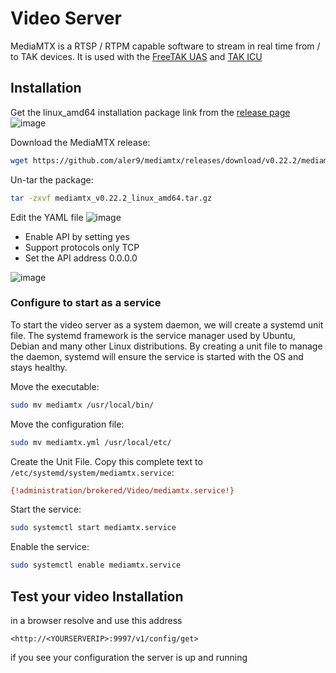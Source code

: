 
# Video Server
MediaMTX is a RTSP / RTPM capable software to stream in real time from / to TAK devices.
It is used with the [FreeTAK UAS](../../../Usage/tools/FreeTAKUAS.md) and [TAK ICU](../../../Usage/tools/takICU.md)

## Installation
Get the linux_amd64 installation package link from the [release page](https://github.com/aler9/mediamtx/releases)
![image](https://user-images.githubusercontent.com/60719165/142771721-3479eda5-5a0c-49a3-ba34-f0970bd4882d.png)

Download the MediaMTX release:
```bash
wget https://github.com/aler9/mediamtx/releases/download/v0.22.2/mediamtx_v0.22.2_linux_amd64.tar.gz
```

Un-tar the package:
```bash
tar -zxvf mediamtx_v0.22.2_linux_amd64.tar.gz
```


Edit the YAML file
![image](https://user-images.githubusercontent.com/60719165/142767943-a3363aec-a250-4b02-9156-3b9a58627665.png)

- Enable API by setting yes
- Support protocols only TCP
- Set the  API address 0.0.0.0

![image](https://user-images.githubusercontent.com/60719165/142767998-72a03e49-9055-4d4e-ac90-e8e00c51ffa9.png)

### Configure to start as a service
To start the video server as a system daemon, we will create a systemd unit file.
The systemd framework is the service manager used by Ubuntu, Debian and many other Linux distributions.
By creating a unit file to manage the daemon,
systemd will ensure the service is started with the OS and stays healthy.

Move the executable:

```bash
sudo mv mediamtx /usr/local/bin/
```
Move the configuration file:
```bash
sudo mv mediamtx.yml /usr/local/etc/
```

Create the Unit File. 
Copy this complete text to `/etc/systemd/system/mediamtx.service`:
```ini
{!administration/brokered/Video/mediamtx.service!}
```

Start the service:
```bash
sudo systemctl start mediamtx.service
```

Enable  the service:
```bash
sudo systemctl enable mediamtx.service
```

## Test your video Installation
in a browser resolve and use this address

`<http://<YOURSERVERIP>:9997/v1/config/get>`

if you see your configuration the server is up and running

